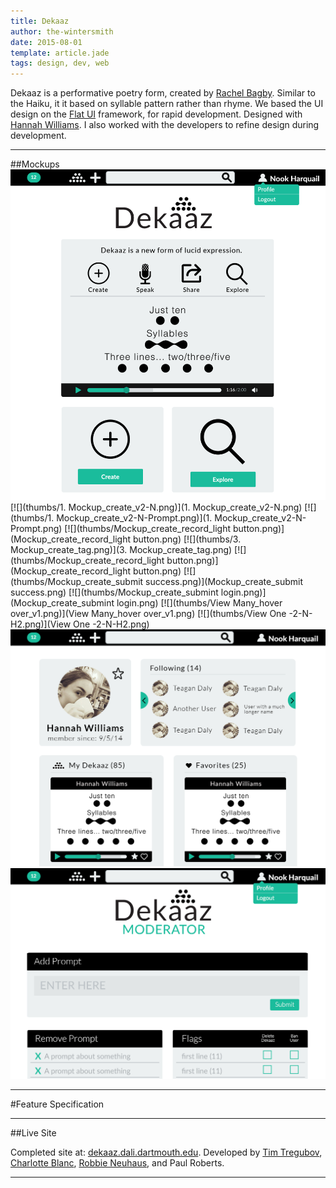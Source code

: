 ```yaml
---
title: Dekaaz
author: the-wintersmith
date: 2015-08-01
template: article.jade
tags: design, dev, web
---
```

Dekaaz is a performative poetry form, created by [Rachel Bagby](http://rachelbagby.com/about-contact/).   Similar to the Haiku, it it based on syllable pattern rather than rhyme. We based the UI design on the [Flat UI](https://designmodo.github.io/Flat-UI/) framework, for rapid development.  Designed with [Hannah Williams](https://www.linkedin.com/in/hannahgwilliams14).  I also worked with the developers to refine design during development.

---

##Mockups
[![](thumbs/splash.png)](splash.png)
[![](thumbs/1.  Mockup_create_v2-N.png)](1.  Mockup_create_v2-N.png)
[![](thumbs/1. Mockup_create_v2-N-Prompt.png)](1. Mockup_create_v2-N-Prompt.png)
[![](thumbs/Mockup_create_record_light button.png)](Mockup_create_record_light button.png)
[![](thumbs/3. Mockup_create_tag.png)](3. Mockup_create_tag.png)
[![](thumbs/Mockup_create_record_light button.png)](Mockup_create_record_light button.png)
[![](thumbs/Mockup_create_submit success.png)](Mockup_create_submit success.png)
[![](thumbs/Mockup_create_submint login.png)](Mockup_create_submint login.png)
[![](thumbs/View Many_hover over_v1.png)](View Many_hover over_v1.png)
[![](thumbs/View One -2-N-H2.png)](View One -2-N-H2.png)
[![](thumbs/Profile-NotFollowed.png)](Profile-NotFollowed.png)
[![](thumbs/rachelbackend_v1.png)](rachelbackend_v1.png)

---

#Feature Specification
<div class ="pdfEmbed" id="dekaaz-feature-spec"></div>

---

##Live Site

Completed site at: [dekaaz.dali.dartmouth.edu](http://dekaaz.dali.dartmouth.edu).  Developed by [Tim Tregubov](http://www.zingweb.com), [Charlotte Blanc](https://twitter.com/charlotteablanc), [Robbie Neuhaus](http://rneuha.us/), and Paul Roberts.

---
